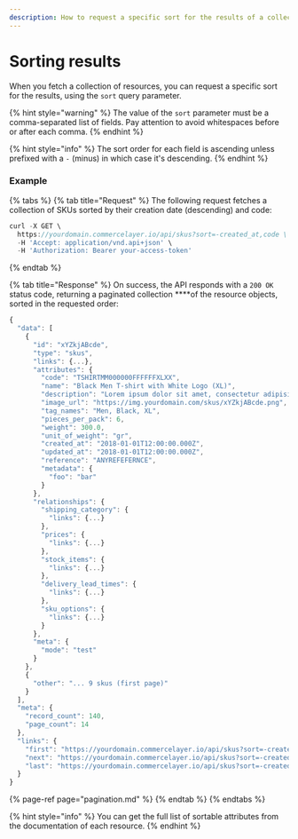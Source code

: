 ```yaml
---
description: How to request a specific sort for the results of a collection of resources
---
```


# Sorting results

When you fetch a collection of resources, you can request a specific sort for the results, using the `sort` query parameter.

{% hint style="warning" %}
The value of the `sort` parameter must be a comma-separated list of fields. Pay attention to avoid whitespaces before or after each comma.
{% endhint %}

{% hint style="info" %}
The sort order for each field is ascending unless prefixed with a `-` \(minus\) in which case it's descending.
{% endhint %}

### Example

{% tabs %}
{% tab title="Request" %}
The following request fetches a collection of SKUs sorted by their creation date \(descending\) and code:

```javascript
curl -X GET \
  https://yourdomain.commercelayer.io/api/skus?sort=-created_at,code \
  -H 'Accept: application/vnd.api+json' \
  -H 'Authorization: Bearer your-access-token'
```
{% endtab %}

{% tab title="Response" %}
On success, the API responds with a `200 OK` status code, returning a paginated collection ****of the resource objects, sorted in the requested order:

```javascript
{
  "data": [
    {
      "id": "xYZkjABcde",
      "type": "skus",
      "links": {...},
      "attributes": {
        "code": "TSHIRTMM000000FFFFFFXLXX",
        "name": "Black Men T-shirt with White Logo (XL)",
        "description": "Lorem ipsum dolor sit amet, consectetur adipisicing elit, sed do eiusmod tempor incididunt ut labore et dolore magna aliqua.",
        "image_url": "https://img.yourdomain.com/skus/xYZkjABcde.png",
        "tag_names": "Men, Black, XL",
        "pieces_per_pack": 6,
        "weight": 300.0,
        "unit_of_weight": "gr",
        "created_at": "2018-01-01T12:00:00.000Z",
        "updated_at": "2018-01-01T12:00:00.000Z",
        "reference": "ANYREFEFERNCE",
        "metadata": {
          "foo": "bar"
        }
      },
      "relationships": {
        "shipping_category": {
          "links": {...}
        },
        "prices": {
          "links": {...}
        },
        "stock_items": {
          "links": {...}
        },
        "delivery_lead_times": {
          "links": {...}
        },
        "sku_options": {
          "links": {...}
        }
      },
      "meta": {
        "mode": "test"
      }
    },
    {
      "other": "... 9 skus (first page)"
    }
  ],
  "meta": {
    "record_count": 140,
    "page_count": 14
  },
  "links": {
    "first": "https://yourdomain.commercelayer.io/api/skus?sort=-created_at,code&page[number]=1&page[size]=10",
    "next": "https://yourdomain.commercelayer.io/api/skus?sort=-created_at,code&page[number]=2&page[size]=10",
    "last": "https://yourdomain.commercelayer.io/api/skus?sort=-created_at,code&page[number]=14&page[size]=10"
  }
}
```

{% page-ref page="pagination.md" %}
{% endtab %}
{% endtabs %}

{% hint style="info" %}
You can get the full list of sortable attributes from the documentation of each resource.
{% endhint %}

